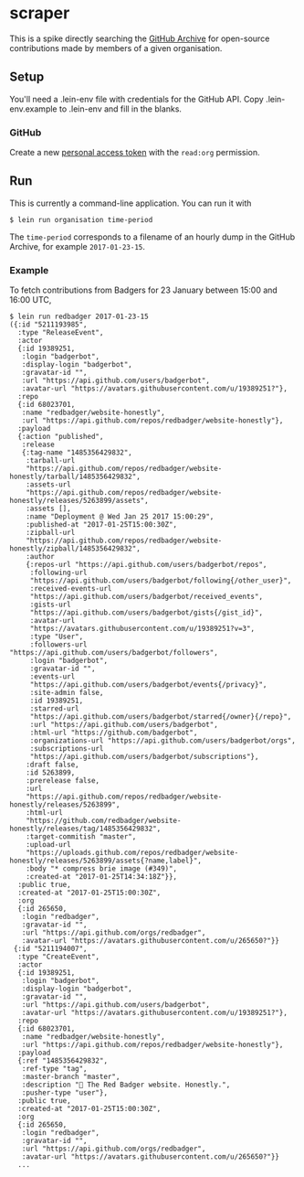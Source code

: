 # scraper

This is a spike directly searching the [GitHub Archive](https://www.githubarchive.org/) for open-source contributions made by members of a given organisation.

## Setup
You'll need a .lein-env file with credentials for the GitHub API.
Copy .lein-env.example to .lein-env and fill in the blanks.

### GitHub
Create a new [personal access token](https://github.com/settings/tokens) with the `read:org` permission.

## Run

This is currently a command-line application.
You can run it with

```console
$ lein run organisation time-period
```

The `time-period` corresponds to a filename of an hourly dump in the GitHub Archive, for example `2017-01-23-15`.

### Example

To fetch contributions from Badgers for 23 January between 15:00 and 16:00 UTC,

```console
$ lein run redbadger 2017-01-23-15
({:id "5211193985",
  :type "ReleaseEvent",
  :actor
  {:id 19389251,
   :login "badgerbot",
   :display-login "badgerbot",
   :gravatar-id "",
   :url "https://api.github.com/users/badgerbot",
   :avatar-url "https://avatars.githubusercontent.com/u/19389251?"},
  :repo
  {:id 68023701,
   :name "redbadger/website-honestly",
   :url "https://api.github.com/repos/redbadger/website-honestly"},
  :payload
  {:action "published",
   :release
   {:tag-name "1485356429832",
    :tarball-url
    "https://api.github.com/repos/redbadger/website-honestly/tarball/1485356429832",
    :assets-url
    "https://api.github.com/repos/redbadger/website-honestly/releases/5263899/assets",
    :assets [],
    :name "Deployment @ Wed Jan 25 2017 15:00:29",
    :published-at "2017-01-25T15:00:30Z",
    :zipball-url
    "https://api.github.com/repos/redbadger/website-honestly/zipball/1485356429832",
    :author
    {:repos-url "https://api.github.com/users/badgerbot/repos",
     :following-url
     "https://api.github.com/users/badgerbot/following{/other_user}",
     :received-events-url
     "https://api.github.com/users/badgerbot/received_events",
     :gists-url
     "https://api.github.com/users/badgerbot/gists{/gist_id}",
     :avatar-url
     "https://avatars.githubusercontent.com/u/19389251?v=3",
     :type "User",
     :followers-url "https://api.github.com/users/badgerbot/followers",
     :login "badgerbot",
     :gravatar-id "",
     :events-url
     "https://api.github.com/users/badgerbot/events{/privacy}",
     :site-admin false,
     :id 19389251,
     :starred-url
     "https://api.github.com/users/badgerbot/starred{/owner}{/repo}",
     :url "https://api.github.com/users/badgerbot",
     :html-url "https://github.com/badgerbot",
     :organizations-url "https://api.github.com/users/badgerbot/orgs",
     :subscriptions-url
     "https://api.github.com/users/badgerbot/subscriptions"},
    :draft false,
    :id 5263899,
    :prerelease false,
    :url
    "https://api.github.com/repos/redbadger/website-honestly/releases/5263899",
    :html-url
    "https://github.com/redbadger/website-honestly/releases/tag/1485356429832",
    :target-commitish "master",
    :upload-url
    "https://uploads.github.com/repos/redbadger/website-honestly/releases/5263899/assets{?name,label}",
    :body "* compress brie image (#349)",
    :created-at "2017-01-25T14:34:18Z"}},
  :public true,
  :created-at "2017-01-25T15:00:30Z",
  :org
  {:id 265650,
   :login "redbadger",
   :gravatar-id "",
   :url "https://api.github.com/orgs/redbadger",
   :avatar-url "https://avatars.githubusercontent.com/u/265650?"}}
 {:id "5211194007",
  :type "CreateEvent",
  :actor
  {:id 19389251,
   :login "badgerbot",
   :display-login "badgerbot",
   :gravatar-id "",
   :url "https://api.github.com/users/badgerbot",
   :avatar-url "https://avatars.githubusercontent.com/u/19389251?"},
  :repo
  {:id 68023701,
   :name "redbadger/website-honestly",
   :url "https://api.github.com/repos/redbadger/website-honestly"},
  :payload
  {:ref "1485356429832",
   :ref-type "tag",
   :master-branch "master",
   :description "🦄 The Red Badger website. Honestly.",
   :pusher-type "user"},
  :public true,
  :created-at "2017-01-25T15:00:30Z",
  :org
  {:id 265650,
   :login "redbadger",
   :gravatar-id "",
   :url "https://api.github.com/orgs/redbadger",
   :avatar-url "https://avatars.githubusercontent.com/u/265650?"}}
  ...
```
